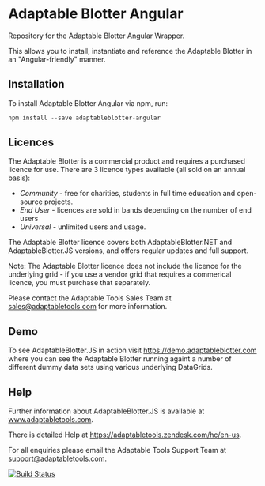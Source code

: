 # Adaptable Blotter Angular

Repository for the Adaptable Blotter Angular Wrapper.

This allows you to install, instantiate and reference the Adaptable Blotter in an "Angular-friendly" manner.

## Installation
To install Adaptable Blotter Angular via npm, run:
```javascript
npm install --save adaptableblotter-angular
```
  
## Licences
The Adaptable Blotter is a commercial product and requires a purchased licence for use.
There are 3 licence types available (all sold on an annual basis):

* *Community* - free for charities, students in full time education and open-source projects.  
* *End User* - licences are sold in bands depending on the number of end users
* *Universal* - unlimited users and usage.

The Adaptable Blotter licence covers both AdaptableBlotter.NET and AdaptableBlotter.JS versions, and offers regular updates and full support.

Note: The Adaptable Blotter licence does not include the licence for the underlying grid - if you use a vendor grid that requires a commerical licence, you must purchase that separately.

Please contact the Adaptable Tools Sales Team at sales@adaptabletools.com for more information.

## Demo
To see AdaptableBlotter.JS in action visit https://demo.adaptableblotter.com where you can see the Adaptable Blotter running againt a number of different dummy data sets using various underlying DataGrids. 

## Help
Further information about AdaptableBlotter.JS is available at www.adaptabletools.com.  

There is detailed Help at https://adaptabletools.zendesk.com/hc/en-us.

For all enquiries please email the Adaptable Tools Support Team at support@adaptabletools.com.

[![Build Status](https://travis-ci.org/JonnyAdaptableTools/adaptableblotter.svg?branch=master)](https://travis-ci.org/JonnyAdaptableTools/adaptableblotter)
